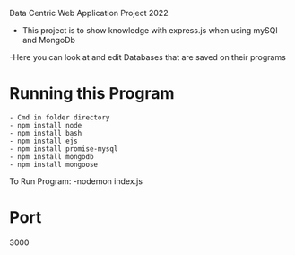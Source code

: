Data Centric Web Application Project 2022

- This project is to show knowledge with express.js when using mySQl and MongoDb

-Here you can look at and edit Databases that are saved on their programs

# Running this Program
    - Cmd in folder directory
    - npm install node
    - npm install bash
    - npm install ejs
    - npm install promise-mysql
    - npm install mongodb
    - npm install mongoose
  
 To Run Program:
    -nodemon index.js

# Port
3000